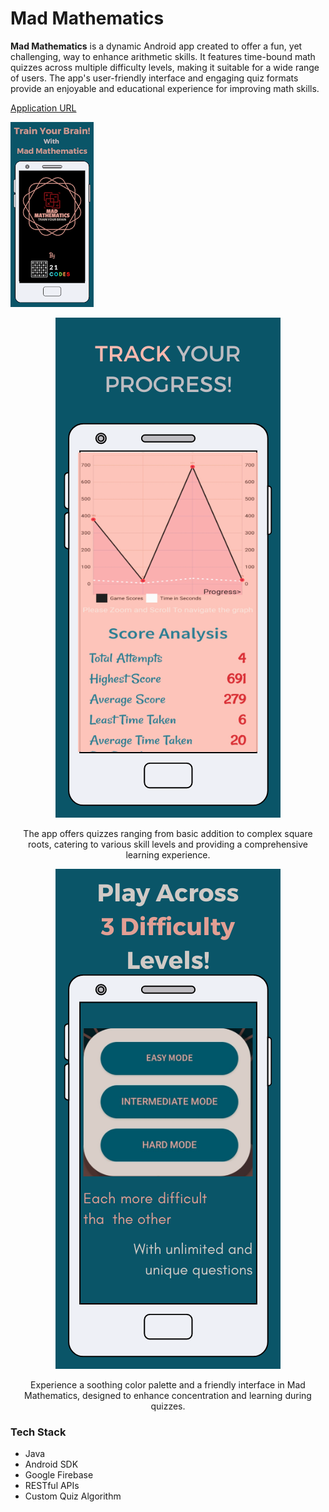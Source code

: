 # Mad Mathematics

**Mad Mathematics** is a dynamic Android app created to offer a fun, yet challenging, way to enhance arithmetic skills. It features time-bound math quizzes across multiple difficulty levels, making it suitable for a wide range of users. The app's user-friendly interface and engaging quiz formats provide an enjoyable and educational experience for improving math skills.

[Application URL](https://play.google.com/store/apps/details?id=com.TwentyOneCodes.madmathematics) <!-- Replace '#' with the actual URL -->

![Mad Mathematics Interface](ss2.png) <!-- Replace 'image1.jpg' with your image file name -->

<p align="center">
  <img src="/ss1.png" alt="Do-It Interface" />
</p>
<p align="center">
  The app offers quizzes ranging from basic addition to complex square roots, catering to various skill levels and providing a comprehensive learning experience.
</p>

<p align="center">
  <img src="/ss3.png" alt="Task Management Features" />
</p>
<p align="center">
 Experience a soothing color palette and a friendly interface in Mad Mathematics, designed to enhance concentration and learning during quizzes.
</p>

### Tech Stack
- Java
- Android SDK
- Google Firebase
- RESTful APIs
- Custom Quiz Algorithm
